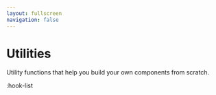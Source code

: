 ```yaml
---
layout: fullscreen
navigation: false
---
```


# Utilities

Utility functions that help you build your own components from scratch.

:hook-list
